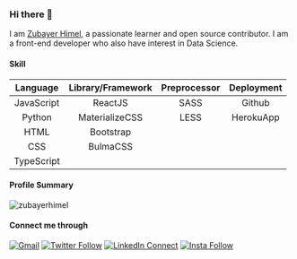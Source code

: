 ### Hi there 👋

I am [Zubayer Himel](https://zubayerhimel.github.io/), a passionate learner and open source contributor. I am a front-end developer who also have interest in Data Science.

#### Skill

|  Language  | Library/Framework | Preprocessor | Deployment |
| :--------: | :---------------: | :----------: | :--------: |
| JavaScript |      ReactJS      |     SASS     |   Github   |
|   Python   |  MaterializeCSS   |     LESS     | HerokuApp  |
|    HTML    |     Bootstrap     |              |            |
|    CSS     |     BulmaCSS      |              |            |
| TypeScript |                   |              |            |

#### Profile Summary

<img src="https://github-readme-stats.vercel.app/api?username=zubayerhimel&show_icons=true" alt="zubayerhimel" />

#### Connect me through

[![Gmail](https://img.shields.io/badge/%20-Send%20Mail-black?color=14171A&labelColor=ef5350&logo=gmail&logoColor=ffffff)](mailto:zhimel007@gmail.com?subject=From%20GitHub&cc=zubayer35-1985@diu.edu.bd&body=Hi,%20there.%20Found%20you%20from%20GitHub.)
[![Twitter Follow](https://img.shields.io/badge/dynamic/json.svg?color=14171A&labelColor=49b3e3&logo=twitter&logoColor=ffffff&label=&query=%24[0].followers_count&url=https%3A%2F%2Fcdn.syndication.twimg.com%2Fwidgets%2Ffollowbutton%2Finfo.json%3Fscreen_names%3Dzubayerhimel0&suffix=%20Followers)](https://twitter.com/zubayerhimel0)
[![LinkedIn Connect](https://img.shields.io/badge/%20-Connect-black?color=14171A&labelColor=0e76a8&logo=linkedin&logoColor=ffffff)](https://www.linkedin.com/in/zubayerhimel0/)
[![Insta Follow](https://img.shields.io/badge/%20-Follow-black?color=14171A&labelColor=d81b60&logo=instagram&logoColor=ffffff)](https://www.instagram.com/zubayerhimel0/)
